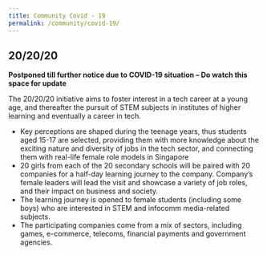 ```yaml
---
title: Community Covid - 19
permalink: /community/covid-19/
---
```

<h2>20/20/20</h2>

<strong>Postponed till further notice due to COVID-19 situation – Do watch this space for update</strong>

<p>The 20/20/20 initiative aims to foster interest in a tech career at a young age, and thereafter the pursuit of STEM subjects in institutes of higher learning and eventually a career in tech.</p>

<ul>
  
<li>Key perceptions are shaped during the teenage years, thus students aged 15-17 are selected, providing them with more knowledge about the exciting nature and diversity of jobs in the tech sector, and connecting them with real-life female role models in Singapore</li>
  
<li>20 girls from each of the 20 secondary schools will be paired with 20 companies for a half-day learning journey to the company. Company’s female leaders will lead the visit and showcase a variety of job roles, and their impact on business and society.</li>
   
<li>The learning journey is opened to female students (including some boys) who are interested in STEM and infocomm media-related subjects.</li>
   
<li>The participating companies come from a mix of sectors, including games, e-commerce, telecoms, financial payments and government agencies.</li>
</ul>
